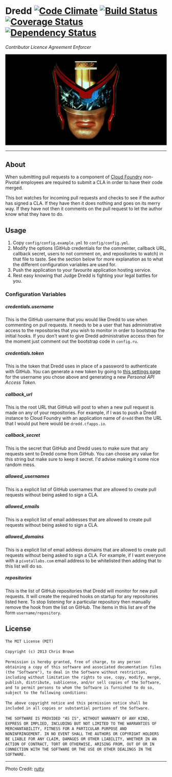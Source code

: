 # Dredd [![Code Climate](https://codeclimate.com/github/xoebus/dredd.png)](https://codeclimate.com/github/xoebus/dredd) [![Build Status](https://travis-ci.org/xoebus/dredd.png)](https://travis-ci.org/xoebus/dredd) [![Coverage Status](https://coveralls.io/repos/xoebus/dredd/badge.png)](https://coveralls.io/r/xoebus/dredd) [![Dependency Status](https://gemnasium.com/xoebus/dredd.png)](https://gemnasium.com/xoebus/dredd)


*Contributor Licence Agreement Enforcer*

![Dredd](media/dredd.jpg)

---

## About

When submitting pull requests to a component of [Cloud Foundry](https://github.com/cloudfoundry)
non-Pivotal employees are required to submit a CLA in order to have
their code merged.

This bot watches for incoming pull requests and checks to see if the
author has signed a CLA. If they have then it does nothing and goes on
its merry way. If they have not then it comments on the pull request to
let the author know what they have to do.

## Usage

1. Copy `config/config.example.yml` to `config/config.yml`.
2. Modify the options (GitHub credentials for the commenter, callback
   URL, callback secret, users to not comment on, and repositories to watch)
   in that file to taste. See the section below for more explanation as
   to what the different configuration variables are used for.
3. Push the application to your favourite application hosting service.
4. Rest easy knowing that Judge Dredd is fighting your legal battles for
   you.

### Configuration Variables

##### credentials.username

This is the GitHub username that you would like Dredd to use when
commenting on pull requests. It needs to be a user that has
administrative access to the repositories that you wish to monitor in
order to bootstrap the initial hooks. If you don't want to give Dredd
administrative access then for the moment just comment out the bootstrap
code in `config.ru`.

##### credentials.token

This is the token that Dredd uses in place of a password to authenticate
with GitHub. You can generate a new token by going to [this settings
page](https://github.com/settings/applications) for the username you
chose above and generating a new *Personal API Access Token*.

##### callback_url

This is the root URL that GitHub will post to when a new pull request is
made on any of your repositories. For example, if I was to push a Dredd
instance to Cloud Foundry with an application name of `dredd` then the
URL that I would put here would be `dredd.cfapps.io`.

##### callback_secret

This is the secret that GitHub and Dredd uses to make sure that any
requests sent to Dredd come from GitHub. You can choose any value for
this string but make sure to keep it secret. I'd advise making it some
nice random mess.

##### allowed_usernames

This is a explicit list of GitHub usernames that are allowed to create
pull requests without being asked to sign a CLA.

##### allowed_emails

This is a explicit list of email addresses that are allowed to create
pull requests without being asked to sign a CLA.

##### allowed_domains

This is a explicit list of email address domains that are allowed to
create pull requests without being asked to sign a CLA. For example, if
I want everyone with a `pivotallabs.com` email address to be whitelisted
then adding that to this list will do so.

##### repositories

This is the list of GitHub repositories that Dredd will monitor for new
pull requests. It will create the required hooks on startup for any
repositories listed here. To stop listening for a particular repository
then manually remove the hook from the list on GitHub. The items in this
list are of the form `username/repository`.

## License

    The MIT License (MIT)

    Copyright (c) 2013 Chris Brown

    Permission is hereby granted, free of charge, to any person
    obtaining a copy of this software and associated documentation files
    (the "Software"), to deal in the Software without restriction,
    including without limitation the rights to use, copy, modify, merge,
    publish, distribute, sublicense, and/or sell copies of the Software,
    and to permit persons to whom the Software is furnished to do so,
    subject to the following conditions:

    The above copyright notice and this permission notice shall be
    included in all copies or substantial portions of the Software.

    THE SOFTWARE IS PROVIDED "AS IS", WITHOUT WARRANTY OF ANY KIND,
    EXPRESS OR IMPLIED, INCLUDING BUT NOT LIMITED TO THE WARRANTIES OF
    MERCHANTABILITY, FITNESS FOR A PARTICULAR PURPOSE AND
    NONINFRINGEMENT. IN NO EVENT SHALL THE AUTHORS OR COPYRIGHT HOLDERS
    BE LIABLE FOR ANY CLAIM, DAMAGES OR OTHER LIABILITY, WHETHER IN AN
    ACTION OF CONTRACT, TORT OR OTHERWISE, ARISING FROM, OUT OF OR IN
    CONNECTION WITH THE SOFTWARE OR THE USE OR OTHER DEALINGS IN THE
    SOFTWARE.

---

Photo Credit: [rutty](http://www.flickr.com/photos/rutty/498112451/)
